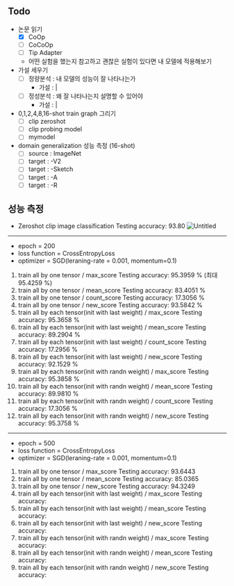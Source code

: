 ## Todo
- 논문 읽기
    - [x] CoOp
    - [ ] CoCoOp
    - [ ] Tip Adapter
    - 어떤 실험을 했는지 참고하고 괜찮은 실험이 있다면 내 모델에 적용해보기
- 가설 세우기
    - [ ] 정량분석 : 내 모델의 성능이 잘 나타나는가
        - 가설 : | 
    - [ ] 정성분석 : 왜 잘 나타나는지 설명할 수 있어야
        - 가설 : | 
- 0,1,2,4,8,16-shot train graph 그리기
    - [ ] clip zeroshot
    - [ ] clip probing model
    - [ ] mymodel
- domain generalization 성능 측정    (16-shot)
    - [ ] source : ImageNet
    - [ ] target : -V2
    - [ ] target : -Sketch
    - [ ] target : -A
    - [ ] target : -R

## 성능 측정

- Zeroshot clip image classification
Testing accuracy: 93.80
![Untitled](https://s3-us-west-2.amazonaws.com/secure.notion-static.com/b3f781ed-9cfe-4b48-814c-f9106d0721f5/Untitled.png)
---

- epoch = 200
- loss function = CrossEntropyLoss
- optimizer = SGD(leraning-rate = 0.001, momentum=0.1)
1. train all by one tensor / max_score
Testing accuracy: 95.3959 % (최대 95.4259 %)
2. train all by one tensor / mean_score
Testing accuracy: 83.4051 %
3. train all by one tensor / count_score
Testing accuracy: 17.3056 %
4. train all by one tensor / new_score
Testing accuracy: 93.5842 %
5. train all by each tensor(init with last weight) / max_score
Testing accuracy: 95.3658 %
6. train all by each tensor(init with last weight) / mean_score
Testing accuracy: 89.2904 %
7. train all by each tensor(init with last weight) / count_score
Testing accuracy: 17.2956 %
8. train all by each tensor(init with last weight) / new_score
Testing accuracy: 92.1529 %
9. train all by each tensor(init with randn weight) / max_score
Testing accuracy: 95.3858 %
10. train all by each tensor(init with randn weight) / mean_score
Testing accuracy: 89.9810 %
11. train all by each tensor(init with randn weight) / count_score
Testing accuracy: 17.3056 %
12. train all by each tensor(init with randn weight) / new_score
Testing accuracy: 95.3758 %
---
- epoch = 500
- loss function = CrossEntropyLoss
- optimizer = SGD(leraning-rate = 0.001, momentum=0.1)
1. train all by one tensor / max_score
Testing accuracy: 93.6443
2. train all by one tensor / mean_score
Testing accuracy: 85.0365 
4. train all by one tensor / new_score
Testing accuracy: 94.3249
5. train all by each tensor(init with last weight) / max_score
Testing accuracy: 
6. train all by each tensor(init with last weight) / mean_score
Testing accuracy: 
8. train all by each tensor(init with last weight) / new_score
Testing accuracy: 
9. train all by each tensor(init with randn weight) / max_score
Testing accuracy: 
10. train all by each tensor(init with randn weight) / mean_score
Testing accuracy: 
12. train all by each tensor(init with randn weight) / new_score
Testing accuracy: 
